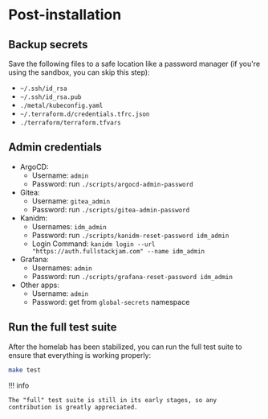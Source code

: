 # Post-installation

## Backup secrets

Save the following files to a safe location like a password manager (if you're using the sandbox, you can skip this step):

- `~/.ssh/id_rsa`
- `~/.ssh/id_rsa.pub`
- `./metal/kubeconfig.yaml`
- `~/.terraform.d/credentials.tfrc.json`
- `./terraform/terraform.tfvars`

## Admin credentials

- ArgoCD:
    - Username: `admin`
    - Password: run `./scripts/argocd-admin-password`
- Gitea:
    - Username: `gitea_admin`
    - Password: run `./scripts/gitea-admin-password`
- Kanidm:
    - Usernames: `idm_admin`
    - Password: run `./scripts/kanidm-reset-password idm_admin`
    - Login Command: `kanidm login --url "https://auth.fullstackjam.com" --name idm_admin`
- Grafana:
    - Usernames: `admin`
    - Password: run `./scripts/grafana-reset-password idm_admin`
- Other apps:
    - Username: `admin`
    - Password: get from `global-secrets` namespace

## Run the full test suite

After the homelab has been stabilized, you can run the full test suite to ensure that everything is working properly:

```sh
make test
```

!!! info

    The "full" test suite is still in its early stages, so any contribution is greatly appreciated.
